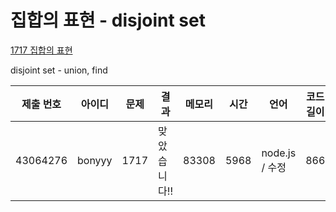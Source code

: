 # 집합의 표현 - disjoint set

[1717 집합의 표현](https://www.acmicpc.net/problem/1717)

disjoint set - union, find

| 제출 번호 | 아이디 | 문제 | 결과         | 메모리 | 시간 | 언어           | 코드 길이 |
| --------- | ------ | ---- | ------------ | ------ | ---- | -------------- | --------- |
| 43064276  | bonyyy | 1717 | 맞았습니다!! | 83308  | 5968 | node.js / 수정 | 866       |
